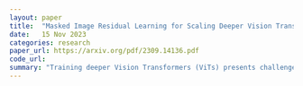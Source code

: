 ```yaml
---
layout: paper
title:  "Masked Image Residual Learning for Scaling Deeper Vision Transformers"
date:   15 Nov 2023
categories: research
paper_url: https://arxiv.org/pdf/2309.14136.pdf
code_url: 
summary: "Training deeper Vision Transformers (ViTs) presents challenges, including a degradation problem in deeper layers during masked image modeling (MIM) pre-training. In this paper Masked Image Residual Learning (MIRL), a self-supervised learning framework, was introduced to alleviate the degradation issue and enable effective scaling of ViT depth for performance improvement. MIRL redefines the pre-training objective for deep ViT layers as learning to recover the residual of the masked image. Extensive testing shows that MIRL allows deeper ViTs to be optimized more effectively, enhancing accuracy with increased depth."
---
```



